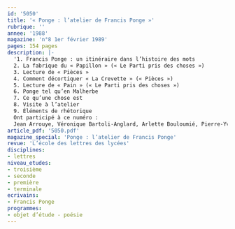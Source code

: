 ```yaml
---
id: '5050'
title: '« Ponge : l’atelier de Francis Ponge »'
rubrique: ''
annee: '1988'
magazine: 'n°8 1er février 1989'
pages: 154 pages
description: |-
  '1. Francis Ponge : un itinéraire dans l’histoire des mots
  2. La fabrique du « Papillon » (« Le Parti pris des choses »)
  3. Lecture de « Pièces »
  4. Comment décortiquer « La Crevette » (« Pièces »)
  5. Lecture de « Pain » (« Le Parti pris des choses »)
  6. Ponge tel qu’en Malherbe
  7. Ce qu’une chose est
  8. Visite à l’atelier
  9. Éléments de rhétorique
  Ont participé à ce numéro :
  Jean Arrouye, Véronique Bartoli-Anglard, Arlette Bouloumié, Pierre-Yves Bourdil, Gérard Farasse, Myriam Jacquemier, Guy Lavorel, Yves Stalloni et Dominique Viart'
article_pdf: '5050.pdf'
magazine_special: 'Ponge : l’atelier de Francis Ponge'
revue: 'L’école des lettres des lycées'
disciplines:
- lettres
niveau_etudes:
- troisième
- seconde
- première
- terminale
ecrivains:
- Francis Ponge
programmes:
- objet d’étude - poésie
---
```

